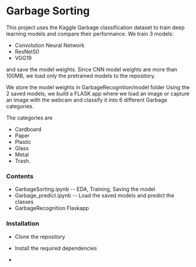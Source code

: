 # Garbage Sorting

This project uses the Kaggle Garbage classification dataset to train deep learning models and compare their performance.
We train 3 models:
- Convolution Neural Network
- ResNet50
- VGG19

and save the model weights. Since CNN model weights are more than 100MB, we load only the pretrained models to the repository.

We store the model weights in GarbageRecognition/model folder
Using the 2 saved models, we build a FLASK app where we load an image or capture an image with the webcam and classify it into 6 different Garbage categories.

The categories are
- Cardboard
- Paper
- Plastic
- Glass
- Metal
- Trash.


### Contents 
- GarbageSorting.ipynb -- EDA, Training, Saving the model
- Garbage_predict.ipynb -- Load the saved models and predict the classes
- GarbageRecognition Flaskapp


### Installation

- Clone the repository

- Install the required dependencies















-
